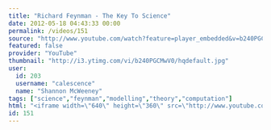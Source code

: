 ```yaml
---
title: "Richard Feynman - The Key To Science"
date: 2012-05-18 04:43:33 00:00
permalink: /videos/151
source: "http://www.youtube.com/watch?feature=player_embedded&v=b240PGCMwV0"
featured: false
provider: "YouTube"
thumbnail: "http://i3.ytimg.com/vi/b240PGCMwV0/hqdefault.jpg"
user:
  id: 203
  username: "calescence"
  name: "Shannon McWeeney"
tags: ["science","feynman","modelling","theory","computation"]
html: "<iframe width=\"640\" height=\"360\" src=\"http://www.youtube.com/embed/b240PGCMwV0?wmode=transparent&fs=1&feature=oembed\" frameborder=\"0\" allowfullscreen></iframe>"
id: 151
---
```


